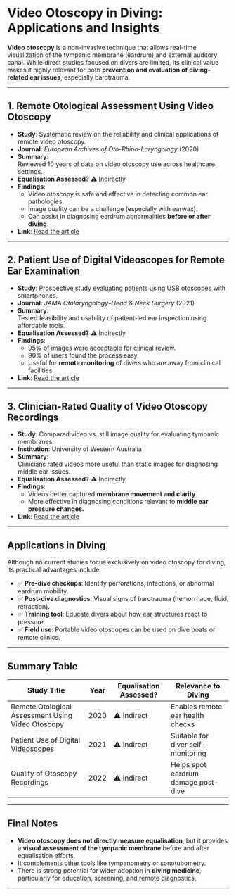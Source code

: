 # Video Otoscopy in Diving: Applications and Insights

**Video otoscopy** is a non-invasive technique that allows real-time visualization of the tympanic membrane (eardrum) and external auditory canal. While direct studies focused on divers are limited, its clinical value makes it highly relevant for both **prevention and evaluation of diving-related ear issues**, especially barotrauma.

---

## 1. Remote Otological Assessment Using Video Otoscopy

- **Study**: Systematic review on the reliability and clinical applications of remote video otoscopy.
- **Journal**: *European Archives of Oto-Rhino-Laryngology* (2020)
- **Summary**:  
  Reviewed 10 years of data on video otoscopy use across healthcare settings.
- **Equalisation Assessed?** ⚠️ Indirectly  
- **Findings**:  
  - Video otoscopy is safe and effective in detecting common ear pathologies.
  - Image quality can be a challenge (especially with earwax).
  - Can assist in diagnosing eardrum abnormalities **before or after diving**.
- **Link**: [Read the article](https://link.springer.com/article/10.1007/s00405-020-06596-2)

---

## 2. Patient Use of Digital Videoscopes for Remote Ear Examination

- **Study**: Prospective study evaluating patients using USB otoscopes with smartphones.
- **Journal**: *JAMA Otolaryngology–Head & Neck Surgery* (2021)
- **Summary**:  
  Tested feasibility and usability of patient-led ear inspection using affordable tools.
- **Equalisation Assessed?** ⚠️ Indirectly  
- **Findings**:  
  - 95% of images were acceptable for clinical review.
  - 90% of users found the process easy.
  - Useful for **remote monitoring** of divers who are away from clinical facilities.
- **Link**: [Read the article](https://jamanetwork.com/journals/jamaotolaryngology/fullarticle/2775357)

---

## 3. Clinician-Rated Quality of Video Otoscopy Recordings

- **Study**: Compared video vs. still image quality for evaluating tympanic membranes.
- **Institution**: University of Western Australia
- **Summary**:  
  Clinicians rated videos more useful than static images for diagnosing middle ear issues.
- **Equalisation Assessed?** ⚠️ Indirectly  
- **Findings**:  
  - Videos better captured **membrane movement and clarity**.
  - More effective in diagnosing conditions relevant to **middle ear pressure changes**.
- **Link**: [Read the article](https://research-repository.uwa.edu.au/en/publications/clinician-rated-quality-of-video-otoscopy-recordings-and-still-im)

---

## Applications in Diving

Although no current studies focus exclusively on video otoscopy for diving, its practical advantages include:

- ✅ **Pre-dive checkups**: Identify perforations, infections, or abnormal eardrum mobility.
- ✅ **Post-dive diagnostics**: Visual signs of barotrauma (hemorrhage, fluid, retraction).
- ✅ **Training tool**: Educate divers about how ear structures react to pressure.
- ✅ **Field use**: Portable video otoscopes can be used on dive boats or remote clinics.

---

## Summary Table

| Study Title | Year | Equalisation Assessed? | Relevance to Diving |
|-------------|------|------------------------|---------------------|
| Remote Otological Assessment Using Video Otoscopy | 2020 | ⚠️ Indirect | Enables remote ear health checks |
| Patient Use of Digital Videoscopes | 2021 | ⚠️ Indirect | Suitable for diver self-monitoring |
| Quality of Otoscopy Recordings | 2022 | ⚠️ Indirect | Helps spot eardrum damage post-dive |

---

## Final Notes

- **Video otoscopy does not directly measure equalisation**, but it provides a **visual assessment of the tympanic membrane** before and after equalisation efforts.
- It complements other tools like tympanometry or sonotubometry.
- There is strong potential for wider adoption in **diving medicine**, particularly for education, screening, and remote diagnostics.

---
